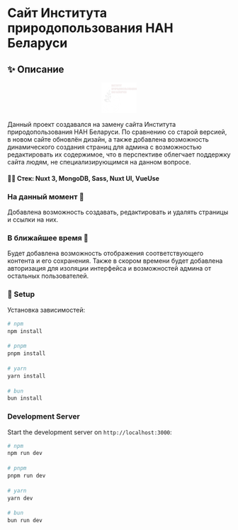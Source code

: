 # Сайт Института природопользования НАН Беларуси

## ✨ Описание

<p align="center">
<img src="./public/logo-white.png"
     alt="Логотип"
     style="width: 80px;" />
</p>

Данный проект создавался на замену сайта Института природопользования НАН Беларуси. По сравнению со старой версией, в новом сайте обновлён дизайн, а также добавлена возможность динамического создания страниц для админа с возможностью редактировать их содержимое, что в перспективе облегчает поддержку сайта людям, не специализирующимся на данном вопросе.

#### 👩‍🔧 Стек: Nuxt 3, MongoDB, Sass, Nuxt UI, VueUse

### На данный момент 💪

Добавлена возможность создавать, редактировать и удалять страницы и ссылки на них.

### В ближайшее время 👀

Будет добавлена возможность отображения соответствующего контента и его сохранения. Также в скором времени будет добавлена авторизация для изоляции интерфейса и возможностей админа от остальных пользователей.

### 🤖 Setup

Установка зависимостей:

```bash
# npm
npm install

# pnpm
pnpm install

# yarn
yarn install

# bun
bun install
```

### Development Server

Start the development server on `http://localhost:3000`:

```bash
# npm
npm run dev

# pnpm
pnpm run dev

# yarn
yarn dev

# bun
bun run dev
```

